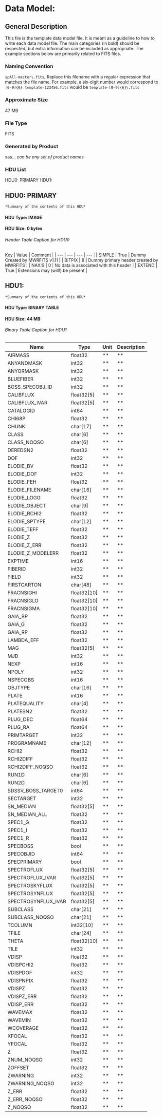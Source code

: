 # Data Model: 

## General Description
This file is the template data model file. It is meant as a guideline to how to write each data model file.  The main categories (in bold) should be respected, but extra information can be included as appropriate.  The example sections below are primarily related to FITS files.


### Naming Convention
`spAll-master\.fits`, Replace this filename with a regular expression that matches the file name.  For example, a six-digit number would correspond to `[0-9]{6}`.  `template-123456.fits` would be `template-[0-9]{6}\.fits`


### Approximate Size
47 MB

### File Type
FITS

### Generated by Product
sas... *can be any set of product names*

### HDU List
HDU0: PRIMARY
HDU1: 


## HDU0: PRIMARY
    *Summary of the contents of this HDU*

#### HDU Type: IMAGE
#### HDU Size:  0 bytes

###### Header Table Caption for HDU0
Key | Value | Comment | 
| --- | --- | --- | --- |
| SIMPLE | True | Dummy Created by MWRFITS v1.11 |
| BITPIX | 8 | Dummy primary header created by MWRFITS |
| NAXIS | 0 | No data is associated with this header |
| EXTEND | True | Extensions may (will!) be present |

## HDU1: 
    *Summary of the contents of this HDU*

#### HDU Type: BINARY TABLE
#### HDU Size:  44 MB

###### Binary Table Caption for HDU1
Name | Type | Unit | Description | 
| --- | --- | --- | --- | 
 | AIRMASS | float32 | ** | ** | 
 | ANYANDMASK | int32 | ** | ** | 
 | ANYORMASK | int32 | ** | ** | 
 | BLUEFIBER | int32 | ** | ** | 
 | BOSS_SPECOBJ_ID | int32 | ** | ** | 
 | CALIBFLUX | float32[5] | ** | ** | 
 | CALIBFLUX_IVAR | float32[5] | ** | ** | 
 | CATALOGID | int64 | ** | ** | 
 | CHI68P | float32 | ** | ** | 
 | CHUNK | char[17] | ** | ** | 
 | CLASS | char[6] | ** | ** | 
 | CLASS_NOQSO | char[6] | ** | ** | 
 | DEREDSN2 | float32 | ** | ** | 
 | DOF | int32 | ** | ** | 
 | ELODIE_BV | float32 | ** | ** | 
 | ELODIE_DOF | int32 | ** | ** | 
 | ELODIE_FEH | float32 | ** | ** | 
 | ELODIE_FILENAME | char[16] | ** | ** | 
 | ELODIE_LOGG | float32 | ** | ** | 
 | ELODIE_OBJECT | char[9] | ** | ** | 
 | ELODIE_RCHI2 | float32 | ** | ** | 
 | ELODIE_SPTYPE | char[12] | ** | ** | 
 | ELODIE_TEFF | float32 | ** | ** | 
 | ELODIE_Z | float32 | ** | ** | 
 | ELODIE_Z_ERR | float32 | ** | ** | 
 | ELODIE_Z_MODELERR | float32 | ** | ** | 
 | EXPTIME | int16 | ** | ** | 
 | FIBERID | int32 | ** | ** | 
 | FIELD | int32 | ** | ** | 
 | FIRSTCARTON | char[48] | ** | ** | 
 | FRACNSIGHI | float32[10] | ** | ** | 
 | FRACNSIGLO | float32[10] | ** | ** | 
 | FRACNSIGMA | float32[10] | ** | ** | 
 | GAIA_BP | float32 | ** | ** | 
 | GAIA_G | float32 | ** | ** | 
 | GAIA_RP | float32 | ** | ** | 
 | LAMBDA_EFF | float32 | ** | ** | 
 | MAG | float32[5] | ** | ** | 
 | MJD | int32 | ** | ** | 
 | NEXP | int16 | ** | ** | 
 | NPOLY | int32 | ** | ** | 
 | NSPECOBS | int16 | ** | ** | 
 | OBJTYPE | char[16] | ** | ** | 
 | PLATE | int16 | ** | ** | 
 | PLATEQUALITY | char[4] | ** | ** | 
 | PLATESN2 | float32 | ** | ** | 
 | PLUG_DEC | float64 | ** | ** | 
 | PLUG_RA | float64 | ** | ** | 
 | PRIMTARGET | int32 | ** | ** | 
 | PROGRAMNAME | char[12] | ** | ** | 
 | RCHI2 | float32 | ** | ** | 
 | RCHI2DIFF | float32 | ** | ** | 
 | RCHI2DIFF_NOQSO | float32 | ** | ** | 
 | RUN1D | char[6] | ** | ** | 
 | RUN2D | char[6] | ** | ** | 
 | SDSSV_BOSS_TARGET0 | int64 | ** | ** | 
 | SECTARGET | int32 | ** | ** | 
 | SN_MEDIAN | float32[5] | ** | ** | 
 | SN_MEDIAN_ALL | float32 | ** | ** | 
 | SPEC1_G | float32 | ** | ** | 
 | SPEC1_I | float32 | ** | ** | 
 | SPEC1_R | float32 | ** | ** | 
 | SPECBOSS | bool | ** | ** | 
 | SPECOBJID | int64 | ** | ** | 
 | SPECPRIMARY | bool | ** | ** | 
 | SPECTROFLUX | float32[5] | ** | ** | 
 | SPECTROFLUX_IVAR | float32[5] | ** | ** | 
 | SPECTROSKYFLUX | float32[5] | ** | ** | 
 | SPECTROSYNFLUX | float32[5] | ** | ** | 
 | SPECTROSYNFLUX_IVAR | float32[5] | ** | ** | 
 | SUBCLASS | char[21] | ** | ** | 
 | SUBCLASS_NOQSO | char[21] | ** | ** | 
 | TCOLUMN | int32[10] | ** | ** | 
 | TFILE | char[24] | ** | ** | 
 | THETA | float32[10] | ** | ** | 
 | TILE | int32 | ** | ** | 
 | VDISP | float32 | ** | ** | 
 | VDISPCHI2 | float32 | ** | ** | 
 | VDISPDOF | int32 | ** | ** | 
 | VDISPNPIX | float32 | ** | ** | 
 | VDISPZ | float32 | ** | ** | 
 | VDISPZ_ERR | float32 | ** | ** | 
 | VDISP_ERR | float32 | ** | ** | 
 | WAVEMAX | float32 | ** | ** | 
 | WAVEMIN | float32 | ** | ** | 
 | WCOVERAGE | float32 | ** | ** | 
 | XFOCAL | float32 | ** | ** | 
 | YFOCAL | float32 | ** | ** | 
 | Z | float32 | ** | ** | 
 | ZNUM_NOQSO | int32 | ** | ** | 
 | ZOFFSET | float32 | ** | ** | 
 | ZWARNING | int32 | ** | ** | 
 | ZWARNING_NOQSO | int32 | ** | ** | 
 | Z_ERR | float32 | ** | ** | 
 | Z_ERR_NOQSO | float32 | ** | ** | 
 | Z_NOQSO | float32 | ** | ** | 
